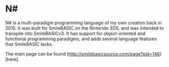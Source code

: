 # N#

N# is a multi-paradigm programming language of my own creation back in 2015. It was built for SmileBASIC on the Nintendo 3DS, and was intended to transpile into SmileBASICv3. It has support for object-oriented and functional programming paradigms, and adds several language features that SmileBASIC lacks.

The main page can be found (http://smilebasicsource.com/page?pid=146)[here].
